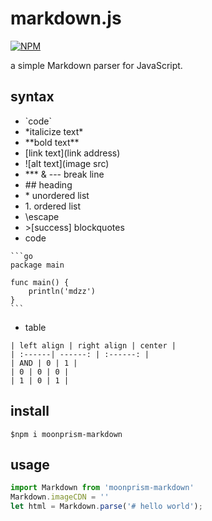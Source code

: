 # markdown.js

[![NPM](https://nodei.co/npm/moonprism-markdown.png)](https://nodei.co/npm/moonprism-markdown/)

a simple Markdown parser for JavaScript.

## syntax

* \`code\`
* \*italicize text\*
* \*\*bold text\*\*
* \[link text\]\(link address\)
* \!\[alt text\]\(image src\)
* \*\*\* & \-\-\- break line
* \#\# heading
* \* unordered list
* 1\. ordered list
* \escape
* \>[success] blockquotes
* code

```
​```go
package main

func main() {
    println('mdzz')
}
​```
```

* table

```
| left align | right align | center |
| :------| ------: | :------: |
| AND | 0 | 1 |
| 0 | 0 | 0 |
| 1 | 0 | 1 |
```

## install

```shell
$npm i moonprism-markdown
```

## usage

```js
import Markdown from 'moonprism-markdown'
Markdown.imageCDN = ''
let html = Markdown.parse('# hello world');
```